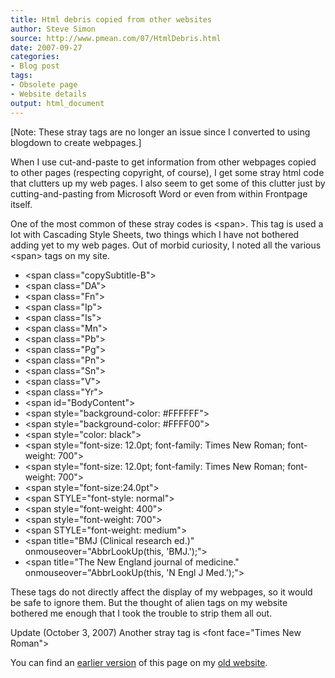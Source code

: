 ```yaml
---
title: Html debris copied from other websites
author: Steve Simon
source: http://www.pmean.com/07/HtmlDebris.html
date: 2007-09-27
categories:
- Blog post
tags:
- Obsolete page
- Website details
output: html_document
---
```


[Note: These stray tags are no longer an issue since I converted to using blogdown to create webpages.]

When I use cut-and-paste to get information from other webpages copied to other pages (respecting copyright, of course), I get some stray html code that clutters up my web pages. I also seem to get some of this clutter just by cutting-and-pasting from Microsoft Word or even from within Frontpage itself.

One of the most common of these stray codes is \<span\>. This tag is used a lot with Cascading Style Sheets, two things which I have not bothered adding yet to my web pages. Out of morbid curiosity, I noted all the various \<span\> tags on my site.

+ \<span class="copySubtitle-B"\>
+ \<span class="DA"\>
+ \<span class="Fn"\>
+ \<span class="Ip"\>
+ \<span class="Is"\>
+ \<span class="Mn"\>
+ \<span class="Pb"\>
+ \<span class="Pg"\>
+ \<span class="Pn"\>
+ \<span class="Sn"\>
+ \<span class="V"\>
+ \<span class="Yr"\>
+ \<span id="BodyContent"\>
+ \<span style="background-color: #FFFFFF"\>
+ \<span style="background-color: #FFFF00"\>
+ \<span style="color: black"\>
+ \<span style="font-size: 12.0pt; font-family: Times New Roman; font-weight: 700"\>
+ \<span style="font-size: 12.0pt; font-family: Times New Roman; font-weight: 700"\>
+ \<span style="font-size:24.0pt"\>
+ \<span STYLE="font-style: normal"\>
+ \<span style="font-weight: 400"\>
+ \<span style="font-weight: 700"\>
+ \<span STYLE="font-weight: medium"\>
+ \<span title="BMJ (Clinical research ed.)" onmouseover="AbbrLookUp(this, 'BMJ.');"\>
+ \<span title="The New England journal of medicine." onmouseover="AbbrLookUp(this, 'N Engl J Med.');"\>

These tags do not directly affect the display of my webpages, so it would be safe to ignore them. But the thought of alien tags on my website bothered me enough that I took the trouble to strip them all out.

Update (October 3, 2007) Another stray tag is \<font face="Times New Roman"\>

You can find an [earlier version][sim1] of this page on my [old website][sim2].

[sim1]: http://www.pmean.com/07/HtmlDebris.html
[sim2]: http://www.pmean.com
